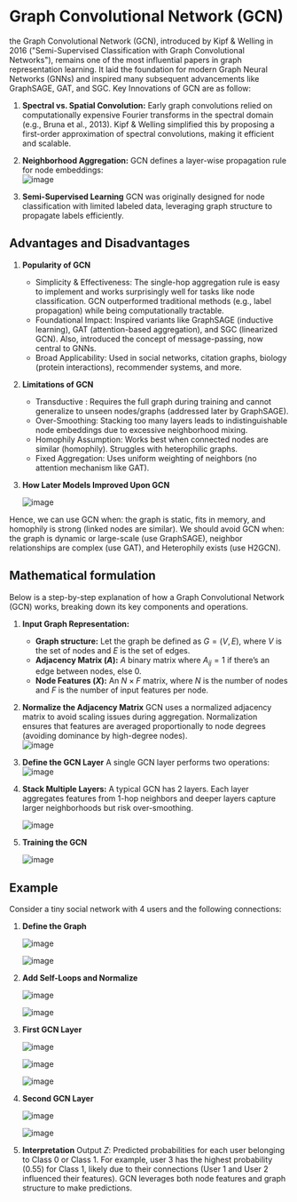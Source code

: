 # Graph Convolutional Network (GCN)  
the Graph Convolutional Network (GCN), introduced by Kipf & Welling in 2016 ("Semi-Supervised Classification with Graph Convolutional Networks"), remains one of the most influential papers in graph representation learning. It laid the foundation for modern Graph Neural Networks (GNNs) and inspired many subsequent advancements like GraphSAGE, GAT, and SGC. Key Innovations of GCN are as follow:  
1. **Spectral vs. Spatial Convolution:** Early graph convolutions relied on computationally expensive Fourier transforms in the spectral domain (e.g., Bruna et al., 2013). Kipf & Welling simplified this by proposing a first-order approximation of spectral convolutions, making it efficient and scalable.
2. **Neighborhood Aggregation:** GCN defines a layer-wise propagation rule for node embeddings:  
  ![image](https://github.com/user-attachments/assets/58b14556-a61d-4aff-be15-ef4793996b5c)

3. **Semi-Supervised Learning** GCN was originally designed for node classification with limited labeled data, leveraging graph structure to propagate labels efficiently.
 
## Advantages and Disadvantages
1. **Popularity of GCN**
   * Simplicity & Effectiveness: The single-hop aggregation rule is easy to implement and works surprisingly well for tasks like node classification. GCN outperformed traditional methods (e.g., label propagation) while being computationally tractable.
   * Foundational Impact: Inspired variants like GraphSAGE (inductive learning), GAT (attention-based aggregation), and SGC (linearized GCN). Also, introduced the concept of message-passing, now central to GNNs.
   * Broad Applicability: Used in social networks, citation graphs, biology (protein interactions), recommender systems, and more.
     
2. **Limitations of GCN**
    * Transductive : Requires the full graph during training and cannot generalize to unseen nodes/graphs (addressed later by GraphSAGE).
    * Over-Smoothing: Stacking too many layers leads to indistinguishable node embeddings due to excessive neighborhood mixing.
    * Homophily Assumption: Works best when connected nodes are similar (homophily). Struggles with heterophilic graphs.
    * Fixed Aggregation: Uses uniform weighting of neighbors (no attention mechanism like GAT).
      
3. **How Later Models Improved Upon GCN**
   
   ![image](https://github.com/user-attachments/assets/9e7d13c5-1707-426a-85ae-11045e3660e7)

Hence, we can use GCN when: the graph is static, fits in memory, and homophily is strong (linked nodes are similar). We should avoid GCN when: the graph is dynamic or large-scale (use GraphSAGE), neighbor relationships are complex (use GAT), and Heterophily exists (use H2GCN).

## Mathematical formulation
Below is a step-by-step explanation of how a Graph Convolutional Network (GCN) works, breaking down its key components and operations.  
1. **Input Graph Representation:**
   * **Graph structure:** Let the graph be defined as $G=(V,E)$, where $V$ is the set of nodes and $E$ is the set of edges.
   * **Adjacency Matrix ($A$):** $A$ binary matrix where $A_{ij}=1$ if there’s an edge between nodes, else 0.
   * **Node Features ($X$):** An $N×F$ matrix, where $N$ is the number of nodes and $F$ is the number of input features per node.
     
2. **Normalize the Adjacency Matrix** GCN uses a normalized adjacency matrix to avoid scaling issues during aggregation. Normalization ensures that features are averaged proportionally to node degrees (avoiding dominance by high-degree nodes).  
   ![image](https://github.com/user-attachments/assets/9cdc22dc-68fd-4014-a24e-e3220d407855)

3. **Define the GCN Layer** A single GCN layer performs two operations:  
   ![image](https://github.com/user-attachments/assets/31d2e68a-28a5-4a64-8029-b86fcef30f36)

4. **Stack Multiple Layers:** A typical GCN has 2 layers. Each layer aggregates features from 1-hop neighbors and deeper layers capture larger neighborhoods but risk over-smoothing.
   
   ![image](https://github.com/user-attachments/assets/d9cd5bfe-f584-47db-8b57-619670caa869)


5. **Training the GCN**
   
   ![image](https://github.com/user-attachments/assets/eca94d7d-9f85-4179-ab3d-4340412b11f2)

## Example 
Consider a tiny social network with 4 users and the following connections:  

1. **Define the Graph**

   ![image](https://github.com/user-attachments/assets/425cd20c-8136-46e5-948f-b6bf76a7c1df)

   ![image](https://github.com/user-attachments/assets/3e451f91-77af-4f84-9a47-8589d24fba55)

2. **Add Self-Loops and Normalize**

   ![image](https://github.com/user-attachments/assets/3b7cc1bf-1941-4f18-98e0-eba469c0f6e7)

   ![image](https://github.com/user-attachments/assets/a9e44e9e-b56c-47d1-b4fa-9145245c3298)


3. **First GCN Layer**
   
   ![image](https://github.com/user-attachments/assets/695b3ada-a57a-4b2a-88ec-430ed073a342)

   ![image](https://github.com/user-attachments/assets/2e4e9997-7aa0-4616-8705-af501dd9870c)

   ![image](https://github.com/user-attachments/assets/924ca5e0-1f7e-4352-8a58-720598195346)

4. **Second GCN Layer**

   ![image](https://github.com/user-attachments/assets/94ca747d-fbb5-4c4f-9daa-220441a18a5f)

   ![image](https://github.com/user-attachments/assets/60968359-bbdb-49bb-9d61-b1a7753d9f62)

5. **Interpretation** Output $Z$: Predicted probabilities for each user belonging to Class 0 or Class 1. For example, user 3 has the highest probability (0.55) for Class 1, likely due to their connections (User 1 and User 2 influenced their features). GCN leverages both node features and graph structure to make predictions.



